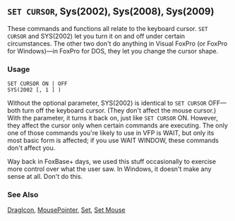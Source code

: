 ## `SET CURSOR`, Sys(2002), Sys(2008), Sys(2009)

These commands and functions all relate to the keyboard cursor. `SET CURSOR` and SYS(2002) let you turn it on and off under certain circumstances. The other two don't do anything in Visual FoxPro (or FoxPro for Windows)&mdash;in FoxPro for DOS, they let you change the cursor shape.

### Usage

```foxpro
SET CURSOR ON | OFF
SYS(2002 [, 1 ] )
```

Without the optional parameter, SYS(2002) is identical to `SET CURSOR` OFF&mdash;both turn off the keyboard cursor. (They don't affect the mouse cursor.) With the parameter, it turns it back on, just like `SET CURSOR` ON. However, they affect the cursor only when certain commands are executing. The only one of those commands you're likely to use in VFP is WAIT, but only its most basic form is affected; if you use WAIT WINDOW, these commands don't affect you.

Way back in FoxBase+ days, we used this stuff occasionally to exercise more control over what the user saw. In Windows, it doesn't make any sense at all. Don't do this. 

### See Also

[DragIcon](s4g356.md), [MousePointer](s4g609.md), [Set](s4g126.md), [Set Mouse](s4g138.md)